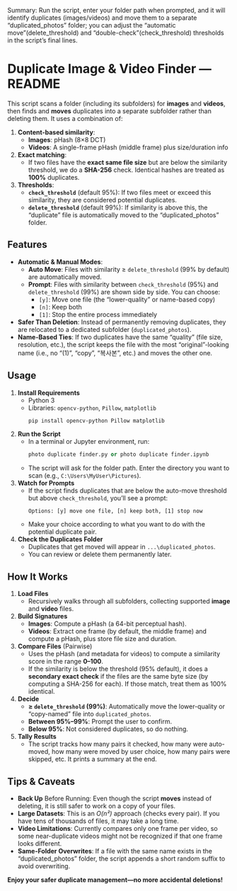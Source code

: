 Summary: Run the script, enter your folder path when prompted, and it will identify duplicates (images/videos) and move them to a separate “duplicated_photos” folder; you can adjust the “automatic move”(delete_threshold) and “double-check”(check_threshold) thresholds in the script’s final lines.






# Duplicate Image & Video Finder — **README**

This script scans a folder (including its subfolders) for **images** and **videos**, then finds and **moves** duplicates into a separate subfolder rather than deleting them. It uses a combination of:

1. **Content-based similarity**:
   - **Images**: pHash (8×8 DCT)  
   - **Videos**: A single-frame pHash (middle frame) plus size/duration info  
2. **Exact matching**:
   - If two files have the **exact same file size** but are below the similarity threshold, we do a **SHA-256** check. Identical hashes are treated as **100%** duplicates.
3. **Thresholds**:
   - **`check_threshold`** (default 95%): If two files meet or exceed this similarity, they are considered potential duplicates.  
   - **`delete_threshold`** (default 99%): If similarity is above this, the “duplicate” file is automatically moved to the “duplicated_photos” folder.

## Features

- **Automatic & Manual Modes**:  
  - **Auto Move**: Files with similarity ≥ `delete_threshold` (99% by default) are automatically moved.  
  - **Prompt**: Files with similarity between `check_threshold` (95%) and `delete_threshold` (99%) are shown side by side. You can choose:
    - `[y]`: Move one file (the “lower-quality” or name-based copy)  
    - `[n]`: Keep both  
    - `[1]`: Stop the entire process immediately
- **Safer Than Deletion**: Instead of permanently removing duplicates, they are relocated to a dedicated subfolder (`duplicated_photos`).
- **Name-Based Ties**: If two duplicates have the same “quality” (file size, resolution, etc.), the script keeps the file with the most “original”-looking name (i.e., no “(1)”, “copy”, “복사본”, etc.) and moves the other one.

## Usage

1. **Install Requirements**  
   - Python 3  
   - Libraries: `opencv-python`, `Pillow`, `matplotlib`  
     ```bash
     pip install opencv-python Pillow matplotlib
     ```
2. **Run the Script**  
   - In a terminal or Jupyter environment, run:
     ```python
     photo duplicate finder.py or photo duplicate finder.ipynb
     ```
   - The script will ask for the folder path. Enter the directory you want to scan (e.g., `C:\Users\MyUser\Pictures`).
3. **Watch for Prompts**  
   - If the script finds duplicates that are below the auto-move threshold but above `check_threshold`, you’ll see a prompt:
     ```
     Options: [y] move one file, [n] keep both, [1] stop now
     ```
   - Make your choice according to what you want to do with the potential duplicate pair.
4. **Check the Duplicates Folder**  
   - Duplicates that get moved will appear in `...\duplicated_photos`.  
   - You can review or delete them permanently later.

## How It Works

1. **Load Files**  
   - Recursively walks through all subfolders, collecting supported **image** and **video** files.  
2. **Build Signatures**  
   - **Images**: Compute a pHash (a 64-bit perceptual hash).  
   - **Videos**: Extract one frame (by default, the middle frame) and compute a pHash, plus store file size and duration.  
3. **Compare Files** (Pairwise)  
   - Uses the pHash (and metadata for videos) to compute a similarity score in the range **0–100**.  
   - If the similarity is below the threshold (95% default), it does a **secondary exact check** if the files are the same byte size (by computing a SHA-256 for each). If those match, treat them as 100% identical.  
4. **Decide**  
   - **≥ `delete_threshold` (99%)**: Automatically move the lower-quality or “copy-named” file into `duplicated_photos`.  
   - **Between 95%–99%**: Prompt the user to confirm.  
   - **Below 95%**: Not considered duplicates, so do nothing.  
5. **Tally Results**  
   - The script tracks how many pairs it checked, how many were auto-moved, how many were moved by user choice, how many pairs were skipped, etc. It prints a summary at the end.

## Tips & Caveats

- **Back Up** Before Running: Even though the script **moves** instead of deleting, it is still safer to work on a copy of your files.  
- **Large Datasets**: This is an *O(n²)* approach (checks every pair). If you have tens of thousands of files, it may take a long time.  
- **Video Limitations**: Currently compares only one frame per video, so some near-duplicate videos might not be recognized if that one frame looks different.  
- **Same-Folder Overwrites**: If a file with the same name exists in the “duplicated_photos” folder, the script appends a short random suffix to avoid overwriting.  

**Enjoy your safer duplicate management—no more accidental deletions!**
